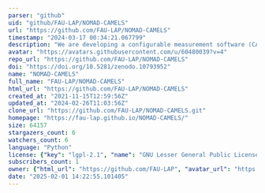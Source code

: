 ```yaml
---
parser: "github"
uid: "github/FAU-LAP/NOMAD-CAMELS"
url: "https://github.com/FAU-LAP/NOMAD-CAMELS"
timestamp: "2024-03-17 00:34:21.067799"
description: "We are developing a configurable measurement software (CAMELS), targeted towards the requirements of experimental solid-state physics. Here many experiments utilize a multitude of measurement devices used in dynamically changing setups."
avatar: "https://avatars.githubusercontent.com/u/60480039?v=4"
repo_url: "https://github.com/FAU-LAP/NOMAD-CAMELS"
doi: "https://doi.org/10.5281/zenodo.10793952"
name: "NOMAD-CAMELS"
full_name: "FAU-LAP/NOMAD-CAMELS"
html_url: "https://github.com/FAU-LAP/NOMAD-CAMELS"
created_at: "2021-11-15T12:59:56Z"
updated_at: "2024-02-26T11:03:56Z"
clone_url: "https://github.com/FAU-LAP/NOMAD-CAMELS.git"
homepage: "https://fau-lap.github.io/NOMAD-CAMELS/"
size: 64157
stargazers_count: 6
watchers_count: 6
language: "Python"
license: {"key": "lgpl-2.1", "name": "GNU Lesser General Public License v2.1", "spdx_id": "LGPL-2.1", "url": "https://api.github.com/licenses/lgpl-2.1", "node_id": "MDc6TGljZW5zZTEx"}
subscribers_count: 1
owner: {"html_url": "https://github.com/FAU-LAP", "avatar_url": "https://avatars.githubusercontent.com/u/60480039?v=4", "login": "FAU-LAP", "type": "Organization"}
date: "2025-02-01 14:22:55.101405"
---
```

